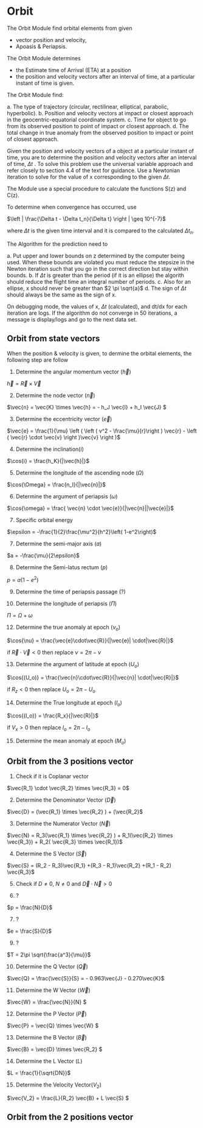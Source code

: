 
# Orbit

 The Orbit Module find orbital elements from given 
- vector position and velocity,
- Apoasis & Periapsis.

The Orbit Module determines
- the Estimate time of Arrival (ETA) at a position 
- the position and velocity vectors after an interval of time, at a particular instant of time is given.

The Orbit Module find:

a. The type of trajectory (circular, rectilinear, elliptical, parabolic, hyperbolic).
b. Position and velocity vectors at impact or closest approach in the geocentric-equatorial coordinate system.
c. Time for object to go from its observed position to point of impact or closest approach.
d. The total change in true anomaly from the observed position to impact or point of closest approach.

Given the position and velocity vectors of a object at a particular instant of time, you are to determine the position and velocity vectors after an interval of time, $\Delta t$ . 
To solve this problem use the universal variable approach and refer closely to section 4.4 of the text for guidance. 
Use a Newtonian iteration to solve for the value of x corresponding to the given $\Delta t$. 

The Module use a special procedure to calculate the functions S(z) and C(z).

To determine when convergence has occurred, use

$\left | \frac{\Delta t - \Delta t_n}{\Delta t}  \right | \geq 10^{-7}$

where $\Delta t$ is the given time interval and it is compared to the calculated $\Delta t_n$. 

The Algorithm for the prediction need to

a. Put upper and lower bounds on z determined by the computer being used. When these bounds are violated you must reduce the stepsize in the Newton iteration such that you go in the correct direction but stay within bounds.
b. If $\Delta t$ is greater than the period (if it is an ellipse) the algorith should reduce the flight time an integral number of periods.
c. Also for an ellipse, x should never be greater than $2 \pi \sqrt{a}$
d. The sign of $\Delta t$ should always be the same as the sign of x.

On debugging mode, the values of x, $\Delta t$  (calculated), and dt/dx for each iteration are logs. 
If the algorithm do not converge in 50 iterations, a message is display/logs and go to the next data set. 

## Orbit from state vectors 

When the position & velocity is given, to dermine the orbital elements, the following step are follow

1. Determine the angular momentum vector ($\vec{h}$)

$\vec{h} = \vec{R} \times \vec{V}$

2.  Determine the node vector ($\vec{n}$)

$\vec{n} = \vec{K} \times \vec{h} = - h_J \vec{I} + h_I \vec{J} $

3.  Determine the eccentricity vector ($\vec{e}$)

$\vec{e} = \frac{1}{\mu} \left ( \left ( v^2 - \frac{\mu}{r}\right ) \vec{r} - \left ( \vec{r} \cdot \vec{v} \right )\vec{v} \right )$

4.  Determine the inclination($i$)

 $\cos{i} = \frac{h_K}{|\vec{h}|}$

5.  Determine the longitude of the ascending node ($\Omega$)

$\cos{\Omega} = \frac{n_I}{|\vec{n}|}$

6.  Determine the argument of periapsis ($\omega$)

$\cos{\omega} = \frac{ \vec{n} \cdot \vec{e}}{|\vec{n}||\vec{e}|}$



7. Specific orbital energy

$\epsilon = -\frac{1}{2}\frac{\mu^2}{h^2}\left( 1-e^2\right)$

7.  Determine the semi-major axis ($a$)

$a = -\frac{\mu}{2\epsilon}$

8.  Determine the Semi-latus rectum ($p$)

$p = a (1 - e^2)$

9.  Determine the time of periapsis passage ($?$)



10. Determine the longitude of periapsis ($\Pi$)

$\Pi = \Omega + \omega$
 
12. Determine the true anomaly at epoch ($\nu_o$)

$\cos{\nu} = \frac{\vec{e}\cdot\vec{R}}{|\vec{e}| \cdot|\vec{R}|}$

if $\vec{R} \cdot \vec{V} < 0$ then replace $\nu = 2π − \nu$

13. Determine the argument of latitude at epoch ($U_o$)

$\cos{(U_o)} = \frac{\vec{n}\cdot\vec{R}}{|\vec{n}| \cdot|\vec{R}|}$

if $R_z < 0$ then replace $U_o = 2 \pi − U_o$

14. Determine the True longitude at epoch ($l_o$)

$\cos{(l_o)} = \frac{R_x}{|\vec{R}|}$

if $V_x > 0$ then replace $l_o = 2 \pi − l_o$

15. Determine the mean anomaly at epoch ($M_o$)


## Orbit from the 3 positions  vector

1. Check if it is Coplanar vector

$\vec{R_1} \cdot \vec{R_2} \times \vec{R_3} = 0$

2. Determine the Denominator Vector ($\vec{D}$)

$\vec{D} = (\vec{R_1} \times \vec{R_2} ) + (\vec{R_2}$

3. Determine the Numerator Vector ($\vec{N}$)

$\vec{N} = R_3(\vec{R_1} \times \vec{R_2} ) + R_1(\vec{R_2} \times \vec{R_3}) + R_2( \vec{R_3} \times \vec{R_1})$

4. Determine the S Vector ($\vec{S}$)

$\vec{S} = (R_2 - R_3)\vec{R_1}  +(R_3 - R_1)\vec{R_2} +(R_1 - R_2) \vec{R_3}$

5. Check if $D \neq 0$, $N \neq 0$ and $\vec{D} \cdot \vec{N} > 0$

6.  ?

$p = \frac{N}{D}$

7.  ?

$e = \frac{S}{D}$

9.  ?

$T = 2\pi \sqrt{\frac{a^3}{\mu}}$

10.  Determine the Q Vector ($\vec{Q}$)

$\vec{Q} = \frac{\vec{S}}{S} = - 0.963\vec{J} - 0.270\vec{K}$

11.  Determine the W Vector ($\vec{W}$)

$\vec{W} = \frac{\vec{N}}{N} $

12.  Determine the P Vector ($\vec{P}$)

$\vec{P} = \vec{Q} \times \vec{W} $

13.  Determine the B Vector ($\vec{B}$)

$\vec{B} = \vec{D} \times \vec{R_2} $

14. Determine the L Vector ($L$)

$L = \frac{1}{\sqrt{DN}}$

15. Determine the Velocity Vector($V_2$)

 $\vec{V_2} = \frac{L}{R_2} \vec{B} + L \vec{S} $


## Orbit from the 2 positions vector
